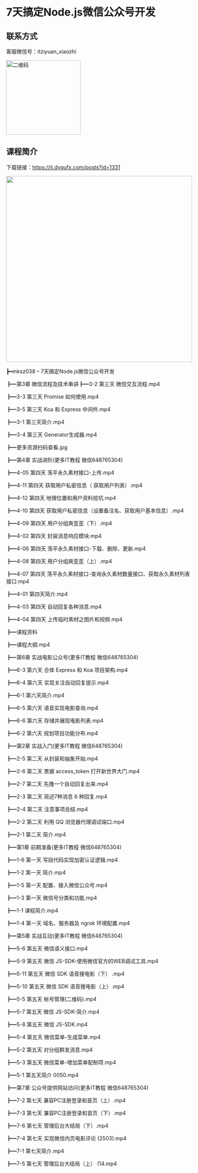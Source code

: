 # 7天搞定Node.js微信公众号开发

## 联系方式

客服微信号：itziyuan_xiaozhi

<img src="https://ziyuanyun.oss-cn-guangzhou.aliyuncs.com/common/20240614073449/666b82192834a.jpg" width="200" height="200" alt="二维码">

## 课程简介

下载链接：https://it.dyqufx.com/posts?id=1331

<img src="https://ziyuanyun.oss-cn-guangzhou.aliyuncs.com/yun/20240515153706/6644662209c2d.jpg" width="500" alt="">

  ┣━mksz038 &#8211; 7天搞定Node.js微信公众号开发

 ┣━第3章 微信流程及技术串讲┣━3-2 第三天 微信交互流程.mp4

 ┣━3-3 第三天 Promise 如何使用.mp4

 ┣━3-5 第三天 Koa 和 Express 中间件.mp4

 ┣━3-1 第三天简介.mp4

 ┣━3-4 第三天 Generator生成器.mp4

 ┣━更多资源扫码查看.jpg

 ┣━第4章 实战进阶(更多IT教程 微信648765304)

 ┣━4-05 第四天 荡平永久素材接口-上传.mp4

 ┣━4-11 第四天 获取用户私密信息（ 获取用户列表）.mp4

 ┣━4-12 第四天 地理位置和用户资料挖坑.mp4

 ┣━4-10 第四天 获取用户私密信息（设置备注名、获取用户基本信息）.mp4

 ┣━4-09 第四天 用户分组爽歪歪（下）.mp4

 ┣━4-02 第四天 封装消息响应模块.mp4

 ┣━4-06 第四天 荡平永久素材接口-下载、删除、更新.mp4

 ┣━4-08 第四天 用户分组爽歪歪（上）.mp4

 ┣━4-07 第四天 荡平永久素材接口-查询永久素材数量接口、获取永久素材列表接口.mp4

 ┣━4-01 第四天简介.mp4

 ┣━4-03 第四天 自动回复各种消息.mp4

 ┣━4-04 第四天 上传临时素材之图片和视频.mp4

 ┣━课程资料

 ┣━课程大纲.mp4

 ┣━第6章 实战电影公众号(更多IT教程 微信648765304)

 ┣━6-3 第六天 合体 Express 和 Koa 项目架构.mp4

 ┣━6-4 第六天 实现关注自动回复提示.mp4

 ┣━6-1 第六天简介.mp4

 ┣━6-5 第六天 语音实现电影查询.mp4

 ┣━6-6 第六天 存储并展现电影列表.mp4

 ┣━6-2 第六天 规划项目功能分布.mp4

 ┣━第2章 实战入门(更多IT教程 微信648765304)

 ┣━2-5 第二天 从封装和抽象开始.mp4

 ┣━2-6 第二天 票据 access_token 打开新世界大门.mp4

 ┣━2-7 第二天 先撸一个自动回复出来.mp4

 ┣━2-3 第二天 简述7种消息 6 种回复.mp4

 ┣━2-4 第二天 注意事项总结.mp4

 ┣━2-2 第二天 利用 QQ 浏览器代理调试端口.mp4

 ┣━2-1 第二天 简介.mp4

 ┣━第1章 前期准备(更多IT教程 微信648765304)

 ┣━1-6 第一天 写段代码实现加密认证逻辑.mp4

 ┣━1-2 第一天 简介.mp4

 ┣━1-5 第一天 配置、接入微信公众号.mp4

 ┣━1-3 第一天 微信号分类和功能.mp4

 ┣━1-1 课程简介.mp4

 ┣━1-4 第一天 域名、服务器及 ngrok 环境配置.mp4

 ┣━第5章 实战互动(更多IT教程 微信648765304)

 ┣━5-6 第五天 微信语义接口.mp4

 ┣━5-9 第五天 微信 JS-SDK-使用微信官方的WEB调试工具.mp4

 ┣━5-11 第五天 微信 SDK 语音搜电影（下） .mp4

 ┣━5-10 第五天 微信 SDK 语音搜电影（上）.mp4

 ┣━5-5 第五天 帐号管理(二维码).mp4

 ┣━5-7 第五天 微信 JS-SDK-简介.mp4

 ┣━5-8 第五天 微信 JS-SDK.mp4

 ┣━5-4 第五天 微信菜单-生成菜单.mp4

 ┣━5-2 第五天 对分组群发消息.mp4

 ┣━5-3 第五天 微信菜单-增加菜单配制项.mp4

 ┣━5-1 第五天简介 0050.mp4

 ┣━第7章 公众号提供网站访问(更多IT教程 微信648765304)

 ┣━7-2 第七天 兼容PC注册登录和首页（上）.mp4

 ┣━7-3 第七天 兼容PC注册登录和首页（下）.mp4

 ┣━7-6 第七天 管理后台大结局（下）.mp4

 ┣━7-4 第七天 实现微信内页电影评论 (2503).mp4

 ┣━7-1 第七天简介.mp4

 ┣━7-5 第七天 管理后台大结局（上） (14.mp4

  